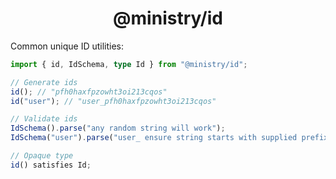 <h1 align="center">@ministry/id</h1>

Common unique ID utilities:

```ts
import { id, IdSchema, type Id } from "@ministry/id";

// Generate ids
id(); // "pfh0haxfpzowht3oi213cqos"
id("user"); // "user_pfh0haxfpzowht3oi213cqos"

// Validate ids
IdSchema().parse("any random string will work");
IdSchema("user").parse("user_ ensure string starts with supplied prefix");

// Opaque type
id() satisfies Id;
```

